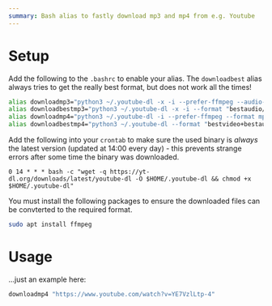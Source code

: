 ```yaml
---
summary: Bash alias to fastly download mp3 and mp4 from e.g. Youtube
---
```


# Setup #
Add the following to the `.bashrc` to enable your alias. The `downloadbest` alias always tries to get the really best format, but does not work all the times!
```bash
alias downloadmp3="python3 ~/.youtube-dl -x -i --prefer-ffmpeg --audio-format mp3 --embed-thumbnail"
alias downloadbestmp3="python3 ~/.youtube-dl -x -i --format "bestaudio/best" --prefer-ffmpeg --audio-format mp3 --embed-thumbnail"
alias downloadmp4="python3 ~/.youtube-dl -i --prefer-ffmpeg --format mp4 --embed-thumbnail"
alias downloadbestmp4="python3 ~/.youtube-dl --format "bestvideo+bestaudio[ext=m4a]/bestvideo+bestaudio/best" --merge-output-format mp4 --embed-thumbnail"
```

Add the following into your `crontab` to make sure the used binary is _always_ the latest version (updated at 14:00 every day) - this prevents strange errors after some time the binary was downloaded.
```
0 14 * * * bash -c "wget -q https://yt-dl.org/downloads/latest/youtube-dl -O $HOME/.youtube-dl && chmod +x $HOME/.youtube-dl"
```

You must install the following packages to ensure the downloaded files can be convterted to the required format.
```bash
sudo apt install ffmpeg
```

# Usage #
...just an example here:
```bash
downloadmp4 "https://www.youtube.com/watch?v=YE7VzlLtp-4"
```
